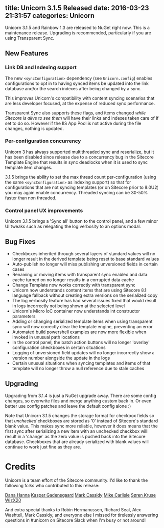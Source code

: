title: Unicorn 3.1.5 Released
date: 2016-03-23 21:31:57
categories: Unicorn
---

Unicorn 3.1.5 and Rainbow 1.3 are released to NuGet right now. This is a maintenance release. Upgrading is recommended, particularly if you are using Transparent Sync.

## New Features

### Link DB and Indexing support

The new `<syncConfiguration>` dependency (see `Unicorn.config`) enables configurations to opt in to having synced items be updated into the link database and/or the search indexes after being changed by a sync.

This improves Unicorn's compatibility with content syncing scenarios that are less developer focused, at the expense of reduced sync performance.

Transparent Sync also supports these flags, and items changed _while Sitecore is alive to see them_ will have their links and indexes taken care of if set to do so. However if the IIS App Pool is not active during the file changes, nothing is updated.

### Per-configuration concurrency

Unicorn 3 has always supported multithreaded sync and reserialize, but it has been disabled since release due to a concurrency bug in the Sitecore Template Engine that results in sync deadlocks when it is used to sync template item changes.

3.1.5 brings the ability to set the max thread count per-configuration (using the same `<syncConfiguration>` as indexing support) so that for configurations that are not syncing templates (or on Sitecore prior to 8.0U2) you may again enable concurrency. Threaded syncing can be 30-50% faster than non threaded.

### Control panel UX improvements

Unicorn 3.1.5 brings a 'Sync all' button to the control panel, and a few minor UI tweaks such as relegating the log verbosity to an options modal.

## Bug Fixes
* Checkboxes inherited through several layers of standard values will no longer result in the derived template being reset to base standard values
* Auto-publish no longer will miss publishing unversioned fields in certain cases
* Renaming or moving items with transparent sync enabled and data cache turned on no longer results in a corrupted data cache
* Change Template now works correctly with transparent sync
* Unicorn now understands content items that are using Sitecore 8.1 language fallback without creating extra versions on the serialized copy
* The log verbosity feature has had several issues fixed that would result in logs incorrectly not being shown at the selected level
* Unicorn's Micro IoC container now understands int constructor parameters
* Adding or changing serialized template items when using transparent sync will now correctly clear the template engine, preventing an error
* Automated build powershell examples are now more flexible when invoked in unusual path locations
* In the control panel, the batch action buttons will no longer 'overlay' configuration checkboxes in certain situations
* Logging of unversioned field updates will no longer incorrectly show a version number alongside the update in the logs
* Certain unusual situations when syncing templates and items of that template will no longer throw a null reference due to stale caches

## Upgrading

Upgrading from 3.1.4 is just a NuGet upgrade away. There are some config changes, so overwrite files and merge anything custom back in. Or even better use config patches and leave the default config alone :)

Note that Unicorn 3.1.5 changes the storage format for checkbox fields so that _unchecked_ checkboxes are stored as '0' instead of Sitecore's standard blank value. This makes sync more reliable, however it does means that the first sync after serializing a new item with an unchecked checkbox will result in a 'change' as the zero value is pushed back into the Sitecore database. Checkboxes that are already serialized with blank values will continue to work just fine as they are.

# Credits

Unicorn is a team effort of the Sitecore community. I'd like to thank the following folks who contributed to this release:

[Dana Hanna](https://github.com/thesoftwarejedi)
[Kasper Gadensgaard](https://github.com/Gadensgaard)
[Mark Cassidy](https://github.com/cassidydotdk)
[Mike Carlisle](https://github.com/TheCodeKing)
[Søren Kruse](https://github.com/Krusen)
[WizX20](https://github.com/WizX20)

And extra special thanks to Robin Hermanussen, Richard Seal, Alex Washtell, Mark Cassidy, and everyone else I missed for tirelessly answering questions in #unicorn on Sitecore Slack when I'm busy or not around!
